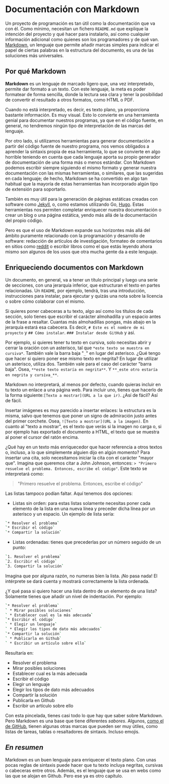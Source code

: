 # Documentación con Markdown

Un proyecto de programación es tan útil como la documentación que va
con él. Como mínimo, necesitan un fichero `README.md` que explique la
intención del proyecto y qué hacer para instalarlo, así como cualquier
información adicional como quienes son los programadores y de qué
van. [Markdown](https://github.com/adam-p/markdown-here/wiki/Markdown-Cheatsheet),
un lenguaje que permite añadir marcas simples para indicar el papel de
ciertas palabras en la estructura del documento, es una de las
soluciones más universales.


## Por qué Markdown

**Markdown** es un lenguaje de marcado ligero que, una vez
interpretado, permite dar formato a un  texto. Con este lenguaje, la
meta es poder formatear de forma sencilla, donde la lectura sea clara
y tener la posibilidad de convertir el resultado a otros formatos, como HTML o PDF.

Cuando no está interpretado, es decir, es texto plano, ya proporciona bastante información. Es muy visual. Esto lo convierte en una herramienta genial para
documentar nuestros programas, ya que en el código fuente, en general, no tendremos ningún tipo de interpretación de las marcas del lenguaje.

Por otro lado, si utilizamos herramientas para generar documentación a
partir del código fuente de nuestro programa, nos vemos obligados a aprender la sintaxis
propia de esa herramienta, lo que se convierte en algo horrible
teniendo en cuenta que cada lenguaje aporta su propio generador de
documentación de una forma más o menos estándar. Con Markdown podemos
escribir siempre siguiendo el mismo formato y generar nuestra
documentación con las mismas herramientas, o similares, que las
sugeridas en cada lenguaje; de hecho, Markdown se ha convertido en algo tan
habitual que la mayoría de estas herramientas han incorporado algún
tipo de extensión para soportarlo.

También es muy útil para la generación de páginas
estáticas creadas con software como [Jekyll](https://jekyllrb.com/),
o, como estamos utilizando Go, [Hugo](https://gohugo.io/). Estas
herramientas nos permiten completar enriquecer nuestra documentación o
crear un blog o una página estática, yendo más allá de la documentación del propio código.

Pero es que el uso de Markdown expande sus horizontes más
allá del ámbito puramente relacionado con la programación y
desarrollo de software:
redacción de artículos de investigación, formateo de comentarios en
sitios como [reddit](https://www.reddit.com/) o escribir libros como
el que estás leyendo ahora mismo son algunos de los usos que otra mucha
gente da a este lenguaje.


## Enriqueciendo documentos con Markdown

Un documento, en general, va a tener un título principal y luego una serie de secciones, con una jerarquía inferior, que estructuran el texto en partes relacionadas. Un `README`, por ejemplo, tendrá, tras una introducción, instrucciones para instalar, para ejecutar y quizás una nota sobre la licencia o sobre cómo colaborar con el mismo.

Si quieres poner cabeceras a tu texto, algo así como los títulos de cada sección, solo tienes que escribir el carácter almohadilla y un espacio antes de la frase a resaltar. Cuantas más almohadillas pongas, más abajo en la jerarquía estará esa cabecera. Es decir, `# Este es el nombre de mi proyecto`
y `## Cómo instalar`. `### Instalar desde GitHub` y así.

Por ejemplo, si quieres tener tu texto en cursiva, solo necesitas abrir y cerrar la oración con un asterisco, tal que
`*este texto se muestra en cursiva*`. También vale la barra baja "`_`" en
lugar del asterisco. ¿Qué tengo que hacer si quiero poner ese mismo texto en negrita? En lugar de utilizar un asterisco, utiliza dos. También vale para el caso del carácter "barra baja". Osea, `**este texto estaría en negrita**`. Y `**_este otro estaría en negrita y cursiva_**`.

Markdown no interpretará, al menos por defecto, cuando quieras incluir
en tu texto un enlace a una página web. Para incluir uno, tienes que hacerlo
de la forma siguiente:`[Texto a mostrar](URL a la que ir)`. ¿Así de fácil? Así
de fácil.

Insertar imágenes es muy parecido a insertar enlaces: la estructura es
la misma, salvo que tenemos que poner un signo de admiración justo antes
del primer corchete. Osea, `![Texto a mostrar](URL a la imagen)`. En cuanto
al "texto a mostrar", es el texto que verás si la imagen no carga o, si por
ejemplo has exportado el documento a HTML, el texto que se muestra
al poner el cursor del ratón encima.

¿Qué hay en un texto más enriquecedor que hacer referencia a otros textos
o, incluso, a lo que simplemente alguien dijo en algún momento? Para insertar
una cita, solo necesitamos iniciar la cita con el carácter "mayor que". Imagina
que queremos citar a John Johnson, entonces: `> "Primero resuelve el problema.
Entonces, escribe el código"`. Este texto se interpretará como:

> "Primero resuelve el problema. Entonces, escribe el código"

Las listas tampoco podían faltar. Aquí tenemos dos opciones:
* Listas sin orden: para estas listas solamente necesitas poner cada elemento
de la lista en una nueva línea y preceder dicha línea por un asterisco y
un espacio. Un ejemplo de lista sería:
```bash
`* Resolver el problema`
`* Escribir el código`
`* Compartir la solución`
```

* Listas ordenadas: tienes que precederlas por un número seguido de un punto:
```bash
`1. Resolver el problema`
`2. Escribir el código`
`3. Compartir la solución`
```
Imagina que por alguna razón, no numeras bien la lista. ¡No pasa nada! El
intérprete se dará cuenta y mostrará correctamente la lista ordenada.

¿Y qué pasa si quiero hacer una lista dentro de un elemento de una lista?
Solamente tienes que añadir un nivel de indentación. Por ejemplo:

```bash
`* Resolver el problema`
` * Mirar posibles soluciones`
` * Establecer cual es la más adecuada`
`* Escribir el código`
` * Elegir un lenguaje`
` * Elegir los tipos de dato más adecuados`
`* Compartir la solución`
` * Publicarla en Github`
` * Escribir un artículo sobre ello`
```

Resultaría en:
* Resolver el problema
 * Mirar posibles soluciones
 * Establecer cual es la más adecuada
* Escribir el código
 * Elegir un lenguaje
 * Elegir los tipos de dato más adecuados
* Compartir la solución
 * Publicarla en Github
 * Escribir un artículo sobre ello

Con esta pincelada, tienes casi todo lo que hay que saber sobre Markdown. Pero Markdown es una base que tiene diferentes *sabores*. Algunos, 
[como el de GitHub](https://guides.github.com/features/mastering-markdown/),
tienen algunas otras marcas que pueden ser muy útiles, como listas de
tareas, tablas o resaltadores de sintaxis. Incluso emojis.

## *En resumen*

Markdown es un buen lenguaje para enriquecer el texto plano. Con 
unas pocas reglas de sintaxis puede hacer que tu texto incluya
negritas, cursivas o cabeceras entre otros. Además, es el lenguaje que
se usa en webs como las que se alojan en Github. Pero ese ya es otro capítulo.

